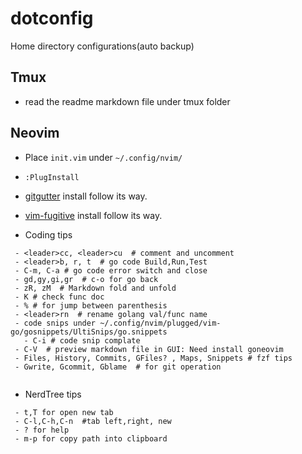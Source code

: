 # dotconfig

Home directory configurations(auto backup)

## Tmux
 - read the readme markdown file under tmux folder

## Neovim
 - Place `init.vim` under `~/.config/nvim/`
 - `:PlugInstall`
 - [gitgutter](https://github.com/airblade/vim-gitgutter) install follow its way.
 - [vim-fugitive](https://github.com/tpope/vim-fugitive) install follow its way.

 - Coding tips
```
 - <leader>cc, <leader>cu  # comment and uncomment
 - <leader>b, r, t  # go code Build,Run,Test
 - C-m, C-a # go code error switch and close
 - gd,gy,gi,gr  # c-o for go back
 - zR, zM  # Markdown fold and unfold
 - K # check func doc
 - % # for jump between parenthesis
 - <leader>rn  # rename golang val/func name
 - code snips under ~/.config/nvim/plugged/vim-go/gosnippets/UltiSnips/go.snippets
   - C-i # code snip complate
 - C-V  # preview markdown file in GUI: Need install goneovim 
 - Files, History, Commits, GFiles? , Maps, Snippets # fzf tips
 - Gwrite, Gcommit, Gblame  # for git operation
  
```
 - NerdTree tips
```
 - t,T for open new tab
 - C-l,C-h,C-n  #tab left,right, new
 - ? for help
 - m-p for copy path into clipboard
```

